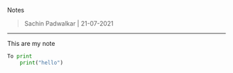 Notes 

> Sachin Padwalkar | 21-07-2021

-----------------------------------------

This are my note
```python
To print 
	print("hello")
```
